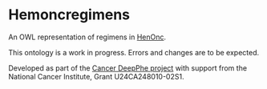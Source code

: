 # Hemoncregimens

An  OWL representation of regimens in [HenOnc](https://www.Hemonc.org).

This ontology is a work in progress. Errors and changes are to be expected. 

Developed as part of the [Cancer DeepPhe project](https://deepphe.github.io) with support from the National Cancer Institute, Grant U24CA248010-02S1.
